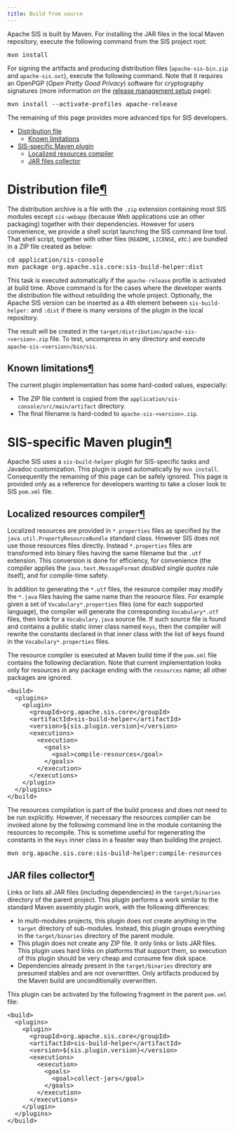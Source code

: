 ```yaml
---
title: Build from source
---
```


<p>Apache SIS is built by Maven.
For installing the JAR files in the local Maven repository, execute the following command
from the SIS project root:</p>
<div class="codehilite"><pre>mvn install
</pre></div>


<p>For signing the artifacts and producing distribution files (<code>apache-sis-bin.zip</code> and <code>apache-sis.oxt</code>),
execute the following command.
Note that it requires an OpenPGP (<em>Open Pretty Good Privacy</em>) software for cryptography signatures
(more information on the <a href="release-management-setup.html#generate-key">release management setup</a> page):</p>
<div class="codehilite"><pre>mvn install --activate-profiles apache-release
</pre></div>


<p>The remaining of this page provides more advanced tips for SIS developers.</p>
<div class="toc">
<ul>
<li><a href="#dist">Distribution file</a><ul>
<li><a href="#limitations">Known limitations</a></li>
</ul>
</li>
<li><a href="#build-helper">SIS-specific Maven plugin</a><ul>
<li><a href="#resources">Localized resources compiler</a></li>
<li><a href="#jar-collect">JAR files collector</a></li>
</ul>
</li>
</ul>
</div>
<h1 id="dist">Distribution file<a class="headerlink" href="#dist" title="Permanent link">&para;</a></h1>
<p>The distribution archive is a file with the <code>.zip</code> extension containing most SIS modules except <code>sis-webapp</code>
(because Web applications use an other packaging) together with their dependencies.
However for users convenience, we provide a shell script launching the SIS command line tool.
That shell script, together with other files (<code>README</code>, <code>LICENSE</code>, <i>etc.</i>) are bundled in a ZIP file created as below:</p>
<div class="codehilite"><pre><span class="nb">cd </span>application/sis-console
mvn package org.apache.sis.core:sis-build-helper:dist
</pre></div>


<p>This task is executed automatically if the <code>apache-release</code> profile is activated at build time.
Above command is for the cases where the developer wants the distribution file without rebuilding the whole project.
Optionally, the Apache SIS version can be inserted as a 4th element between <code>sis-build-helper:</code> and <code>:dist</code>
if there is many versions of the plugin in the local repository.</p>
<p>The result will be created in the <code>target/distribution/apache-sis-&lt;version&gt;.zip</code> file.
To test, uncompress in any directory and execute <code>apache-sis-&lt;version&gt;/bin/sis</code>.</p>
<h2 id="limitations">Known limitations<a class="headerlink" href="#limitations" title="Permanent link">&para;</a></h2>
<p>The current plugin implementation has some hard-coded values, especially:</p>
<ul>
<li>The ZIP file content is copied from the <code>application/sis-console/src/main/artifact</code> directory.</li>
<li>The final filename is hard-coded to <code>apache-sis-&lt;version&gt;.zip</code>.</li>
</ul>
<h1 id="build-helper">SIS-specific Maven plugin<a class="headerlink" href="#build-helper" title="Permanent link">&para;</a></h1>
<p>Apache SIS uses a <code>sis-build-helper</code> plugin for SIS-specific tasks and Javadoc customization.
This plugin is used automatically by <code>mvn install</code>. Consequently the remaining of this page
can be safely ignored. This page is provided only as a reference for developers wanting to
take a closer look to SIS <code>pom.xml</code> file.</p>
<h2 id="resources">Localized resources compiler<a class="headerlink" href="#resources" title="Permanent link">&para;</a></h2>
<p>Localized resources are provided in <code>*.properties</code> files as specified by the <code>java.util.PropertyResourceBundle</code> standard class.
However SIS does not use those resources files directly. Instead <code>*.properties</code> files are transformed into binary files having
the same filename but the <code>.utf</code> extension. This conversion is done for efficiency, for convenience (the compiler applies the
<code>java.text.MessageFormat</code> <em>doubled single quotes</em> rule itself), and for compile-time safety.</p>
<p>In addition to generating the <code>*.utf</code> files, the resource compiler may modify the <code>*.java</code> files having the same name than the
resource files. For example given a set of <code>Vocabulary*.properties</code> files (one for each supported language), the compiler will
generate the corresponding <code>Vocabulary*.utf</code> files, then look for a <code>Vocabulary.java</code> source file. If such source file is found
and contains a public static inner class named <code>Keys</code>, then the compiler will rewrite the constants declared in that inner class
with the list of keys found in the <code>Vocabulary*.properties</code> files.</p>
<p>The resource compiler is executed at Maven build time if the <code>pom.xml</code> file contains the following declaration. Note that current
implementation looks only for resources in any package ending with the <code>resources</code> name; all other packages are ignored.</p>
<div class="codehilite"><pre><span class="nt">&lt;build&gt;</span>
  <span class="nt">&lt;plugins&gt;</span>
    <span class="nt">&lt;plugin&gt;</span>
      <span class="nt">&lt;groupId&gt;</span>org.apache.sis.core<span class="nt">&lt;/groupId&gt;</span>
      <span class="nt">&lt;artifactId&gt;</span>sis-build-helper<span class="nt">&lt;/artifactId&gt;</span>
      <span class="nt">&lt;version&gt;</span>${sis.plugin.version}<span class="nt">&lt;/version&gt;</span>
      <span class="nt">&lt;executions&gt;</span>
        <span class="nt">&lt;execution&gt;</span>
          <span class="nt">&lt;goals&gt;</span>
            <span class="nt">&lt;goal&gt;</span>compile-resources<span class="nt">&lt;/goal&gt;</span>
          <span class="nt">&lt;/goals&gt;</span>
        <span class="nt">&lt;/execution&gt;</span>
      <span class="nt">&lt;/executions&gt;</span>
    <span class="nt">&lt;/plugin&gt;</span>
  <span class="nt">&lt;/plugins&gt;</span>
<span class="nt">&lt;/build&gt;</span>
</pre></div>


<p>The resources compilation is part of the build process and does not need to be run explicitly.
However, if necessary the resources compiler can be invoked alone by the following command line
in the module containing the resources to recompile. This is sometime useful for regenerating
the constants in the <code>Keys</code> inner class in a feaster way than building the project.</p>
<div class="codehilite"><pre>mvn org.apache.sis.core:sis-build-helper:compile-resources
</pre></div>


<h2 id="jar-collect">JAR files collector<a class="headerlink" href="#jar-collect" title="Permanent link">&para;</a></h2>
<p>Links or lists all JAR files (including dependencies) in the <code>target/binaries</code> directory of the parent project.
This plugin performs a work similar to the standard Maven assembly plugin work, with the following differences:</p>
<ul>
<li>In multi-modules projects, this plugin does not create anything in the <code>target</code> directory of sub-modules.
     Instead, this plugin groups everything in the <code>target/binaries</code> directory of the parent module.</li>
<li>This plugin does not create any ZIP file. It only links or lists JAR files.
     This plugin uses hard links on platforms that support them,
     so execution of this plugin should be very cheap and consume few disk space.</li>
<li>Dependencies already present in the <code>target/binaries</code> directory are presumed stables and
     are not overwritten. Only artifacts produced by the Maven build are unconditionally overwritten.</li>
</ul>
<p>This plugin can be activated by the following fragment in the parent <code>pom.xml</code> file:</p>
<div class="codehilite"><pre><span class="nt">&lt;build&gt;</span>
  <span class="nt">&lt;plugins&gt;</span>
    <span class="nt">&lt;plugin&gt;</span>
      <span class="nt">&lt;groupId&gt;</span>org.apache.sis.core<span class="nt">&lt;/groupId&gt;</span>
      <span class="nt">&lt;artifactId&gt;</span>sis-build-helper<span class="nt">&lt;/artifactId&gt;</span>
      <span class="nt">&lt;version&gt;</span>${sis.plugin.version}<span class="nt">&lt;/version&gt;</span>
      <span class="nt">&lt;executions&gt;</span>
        <span class="nt">&lt;execution&gt;</span>
          <span class="nt">&lt;goals&gt;</span>
            <span class="nt">&lt;goal&gt;</span>collect-jars<span class="nt">&lt;/goal&gt;</span>
          <span class="nt">&lt;/goals&gt;</span>
        <span class="nt">&lt;/execution&gt;</span>
      <span class="nt">&lt;/executions&gt;</span>
    <span class="nt">&lt;/plugin&gt;</span>
  <span class="nt">&lt;/plugins&gt;</span>
<span class="nt">&lt;/build&gt;</span>
</pre></div>
